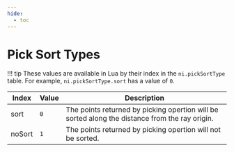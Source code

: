 ```yaml
---
hide:
  - toc
---
```


# Pick Sort Types

!!! tip
	These values are available in Lua by their index in the `ni.pickSortType` table. For example, `ni.pickSortType.sort` has a value of `0`.

Index  | Value  | Description
------ | ------ | ----------------
sort   | `0`    | The points returned by picking opertion will be sorted along the distance from the ray origin.
noSort | `1`    | The points returned by picking opertion will not be sorted.

